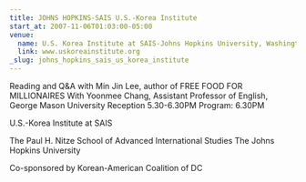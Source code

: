 ```yaml
---
title: JOHNS HOPKINS-SAIS U.S.-Korea Institute
start_at: 2007-11-06T01:03:00-05:00
venue:
  name: U.S. Korea Institute at SAIS-Johns Hopkins University, Washington, D.C.
  link: www.uskoreainstitute.org
_slug: johns_hopkins_sais_us_korea_institute
---
```


Reading and Q&A with Min Jin Lee, author of FREE FOOD FOR MILLIONAIRES
With Yoonmee Chang, Assistant Professor of English, George Mason University
Reception 5.30-6.30PM
Program: 6.30PM

U.S.-Korea Institute at SAIS

The Paul H. Nitze School of Advanced International Studies
The Johns Hopkins University

Co-sponsored by Korean-American Coalition of DC
